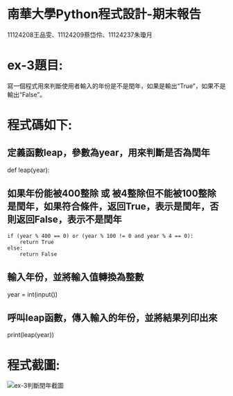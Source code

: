 # 南華大學Python程式設計-期末報告
11124208王品雯、11124209蔡岱伶、11124237朱瓊月
# ex-3題目:
寫一個程式用來判斷使用者輸入的年份是不是閏年，如果是輸出“True”，如果不是輸出“False”。
# 程式碼如下:
## 定義函數leap，參數為year，用來判斷是否為閏年
def leap(year):
## 如果年份能被400整除 或 被4整除但不能被100整除 是閏年，如果符合條件，返回True，表示是閏年，否則返回False，表示不是閏年
    if (year % 400 == 0) or (year % 100 != 0 and year % 4 == 0):
        return True  
    else:
        return False
## 輸入年份，並將輸入值轉換為整數
year = int(input())
## 呼叫leap函數，傳入輸入的年份，並將結果列印出來
print(leap(year))
# 程式截圖:
![ex-3判斷閏年截圖](https://github.com/aY-Dling/-final-exam/blob/main/ex.3.png)
